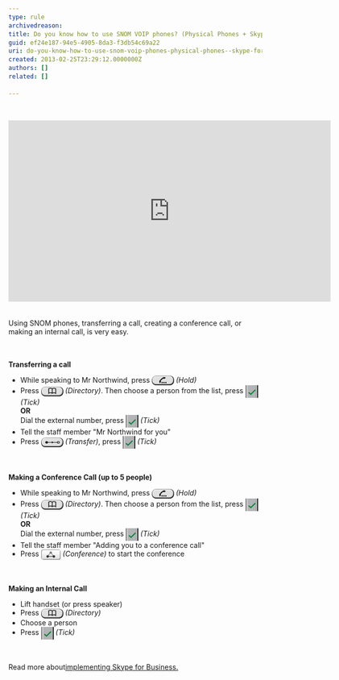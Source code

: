 ```yaml
---
type: rule
archivedreason: 
title: Do you know how to use SNOM VOIP phones? (Physical Phones + Skype for Business)
guid: ef24e187-94e5-4905-8da3-f3db54c69a22
uri: do-you-know-how-to-use-snom-voip-phones-physical-phones--skype-for-business
created: 2013-02-25T23:29:12.0000000Z
authors: []
related: []

---
```



<p>​​</p><div class="ms-rtestate-read ms-rte-embedcode ms-rte-embedil ms-rtestate-notify s4-wpActive"><iframe width="640" height="360" src="https://www.youtube.com/embed/NZTY5f1mMWk?rel=0" frameborder="0"></iframe> </div><p>Using SNOM phones, transferring a call, creating a conference call, or making an internal call, is very easy. ​
​</p>
<br><excerpt class='endintro'></excerpt><br>
<b>Transferring a call</b> 
<div class="grey-box"><ul><li>While speaking to Mr Northwind, press 
         <img alt="Hold.png" src="Hold.png" style="vertical-align:middle;" /> 
         <i>(Hold)</i></li><li>Press 
         <img alt="Directory.png" src="Directory.png" style="vertical-align:middle;" /> 
         <i>(Directory)</i>. Then choose a person from the list, press 
         <img alt="Tick.png" src="Tick.png" style="vertical-align:middle;" /> 
         <i>(Tick)</i><br> 
         <b>OR</b><br> Dial the external number, press 
         <img src="Tick.png" alt="" style="vertical-align:middle;" /> 
         <i>(Tick)</i></li><li>Tell the staff member "Mr Northwind for you"</li><li>Press 
         <img alt="Transfer.png" src="Transfer.png" style="vertical-align:middle;" /> 
         <i>(Transfer)</i>, press 
         <img src="Tick.png" alt="" style="vertical-align:middle;" /> 
         <i>(Tick)</i></li></ul></div>
<br> 
<br> 
<b>Making a Conference Call (up to 5 people)</b> 
<div class="grey-box"><ul><li>While speaking to Mr Northwind, press 
         <img src="Hold.png" alt="" style="vertical-align:middle;" /> 
         <i>(Hold)</i></li><li>Press 
         <img src="Directory.png" alt="" style="vertical-align:middle;" /> 
         <i>(Directory)</i>. Then choose a person from the list, press 
         <img src="Tick.png" alt="" style="vertical-align:middle;" /> 
         <i>(Tick)</i><br> 
         <b>OR</b><br> Dial the external number, press 
         <img src="Tick.png" alt="" style="vertical-align:middle;" /> 
         <i>(Tick)</i></li><li>Tell the staff member "Adding you to a conference call"</li><li>Press 
         <img alt="Conference.png" src="Conference.png" style="vertical-align:middle;" /> 
         <i>(Conference)</i> to start the conference</li></ul></div>
<br>
<br> 
<b>Making an Internal Call</b> 
<div class="grey-box"><ul><li>Lift handset (or press speaker)</li><li>Press 
         <img src="Directory.png" alt="" style="vertical-align:middle;" /> 
         <i>(Directory)</i></li><li>Choose a person</li><li>Press 
         <em></em><img src="Tick.png" alt="" style="vertical-align:middle;" /> 
         <i>(Tick)</i> 
         <p> </p></li></ul></div><p>Read more about 
   <a href="http://www.ssw.com.au/ssw/Consulting/Lync.aspx">​</a><a href="http://www.ssw.com.au/ssw/Consulting/Lync.aspx" style="line-height:20px;">implementing Skype for Business​.​​</a></p>


